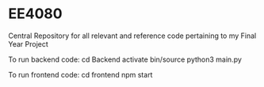 # EE4080
Central Repository for all relevant and reference code pertaining to my Final Year Project


To run backend code:
cd Backend
activate bin/source
python3 main.py


To run frontend code:
cd frontend
npm start
